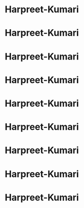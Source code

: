 # Harpreet-Kumari
# Harpreet-Kumari
# Harpreet-Kumari
# Harpreet-Kumari
# Harpreet-Kumari
# Harpreet-Kumari
# Harpreet-Kumari
# Harpreet-Kumari
# Harpreet-Kumari
